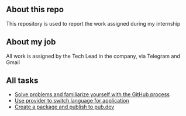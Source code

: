 ## About this repo
<p> This repository is used to report the work assigned during my internship<p>

## About my job
<p> All work is assigned by the Tech Lead in the company, via Telegram and Gmail<p>

## All tasks

- [Solve problems and familiarize yourself with the GitHub process](https://github.com/TranLinh101h/Document/tree/main/Task_1)
- [Use provider to switch language for application](https://github.com/TranLinh101h/Document/tree/main/Task_2)
- [Create a package and publish to pub.dev](https://github.com/TranLinh101h/Intern_report/tree/main/Task_3)


